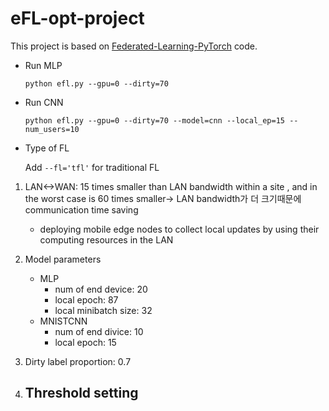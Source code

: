 # eFL-opt-project

This project is based on [Federated-Learning-PyTorch](https://github.com/AshwinRJ/Federated-Learning-PyTorch) code.

- Run MLP</p>
`python efl.py --gpu=0 --dirty=70`

- Run CNN</p>
`python efl.py --gpu=0 --dirty=70 --model=cnn --local_ep=15 --num_users=10`
  
- Type of FL</p>
Add `--fl='tfl'` for traditional FL


1. LAN<->WAN: 15 times smaller than LAN bandwidth within a site , and in the worst case is 60 times
smaller-> LAN bandwidth가 더 크기때문에 communication time saving
   - deploying mobile edge nodes to collect local updates by using their computing resources in the LAN
   

2. Model parameters
   - MLP
      - num of end device: 20
      - local epoch: 87
      - local minibatch size: 32
   - MNISTCNN
      - num of end divice: 10
      - local epoch: 15
   
3. Dirty label proportion: 0.7

4. Threshold setting
   - 